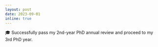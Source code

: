 ```yaml
---
layout: post
date: 2023-09-01
inline: true
---
```

🎓 Successfully pass my 2nd-year PhD annual review and proceed to my 3rd PhD year.